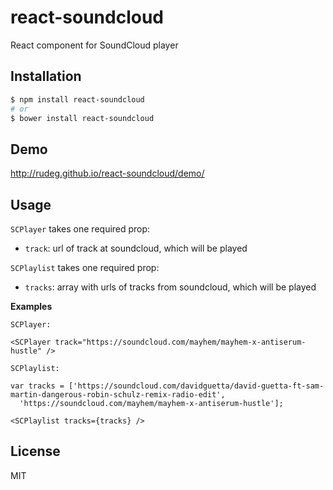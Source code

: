 # react-soundcloud

React component for SoundCloud player

Installation
------------

```bash
$ npm install react-soundcloud
# or
$ bower install react-soundcloud
```

## Demo

http://rudeg.github.io/react-soundcloud/demo/

Usage
-----

`SCPlayer` takes one required prop:
  * `track`: url of track at soundcloud, which will be played

`SCPlaylist` takes one required prop:
  * `tracks`: array with urls of tracks from soundcloud, which will be played
  

**Examples**

`SCPlayer:`
```
<SCPlayer track="https://soundcloud.com/mayhem/mayhem-x-antiserum-hustle" />
```

`SCPlaylist:`

```
var tracks = ['https://soundcloud.com/davidguetta/david-guetta-ft-sam-martin-dangerous-robin-schulz-remix-radio-edit',
  'https://soundcloud.com/mayhem/mayhem-x-antiserum-hustle'];
      
<SCPlaylist tracks={tracks} />

```

## License

MIT